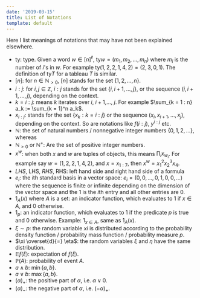 ```yaml
---
date: '2019-03-15'
title: List of Notations
template: default
---
```


Here I list meanings of notations that may have not been explained
elsewhere.

-   $\text{ty}$: type. Given a word $w \in [n]^\ell$,
    $\text{ty} w = (m_1, m_2, ..., m_n)$ where $m_i$ is the number of
    $i$\'s in $w$. For example
    $\text{ty} (1, 2, 2, 1, 4, 2) = (2, 3, 0, 1)$. The definition of
    $\text{ty} T$ for a tableau $T$ is similar.
-   $[n]$: for $n \in \mathbb N_{>0}$, $[n]$ stands for the set
    $\{1, 2, ..., n\}$.
-   $i : j$: for $i, j \in \mathbb Z$, $i : j$ stands for the set
    $\{i, i + 1, ..., j\}$, or the sequence $(i, i + 1, ..., j)$,
    depending on the context.
-   $k = i : j$: means $k$ iterates over $i$, $i + 1$,\..., $j$. For
    example $\sum_{k = 1 : n} a_k := \sum_{k = 1}^n a_k$.
-   $x_{i : j}$: stands for the set $\{x_k: k = i : j\}$ or the sequence
    $(x_i, x_{i + 1}, ..., x_j)$, depending on the context. So are
    notations like $f(i : j)$, $y^{i : j}$ etc.
-   $\mathbb N$: the set of natural numbers / nonnegative integer
    numbers $\{0, 1, 2,...\}$, whereas
-   $\mathbb N_{>0}$ or $\mathbb N^+$: Are the set of positive integer
    numbers.
-   $x^w$: when both $x$ and $w$ are tuples of objects, this means
    $\prod_i x_{w_i}$. For example say $w = (1, 2, 2, 1, 4, 2)$, and
    $x = x_{1 : 7}$, then $x^w = x_1^2 x_2^3 x_4$.
-   $LHS$, LHS, $RHS$, RHS: left hand side and right hand side of a
    formula
-   $e_i$: the $i$th standard basis in a vector space:
    $e_i = (0, 0, ..., 0, 1, 0, 0, ...)$ where the sequence is finite or
    infinite depending on the dimension of the vector space and the $1$
    is the $i$th entry and all other entries are $0$.
-   $1_{A}(x)$ where $A$ is a set: an indicator function, which
    evaluates to $1$ if $x \in A$, and $0$ otherwise.
-   $1_{p}$: an indicator function, which evaluates to $1$ if the
    predicate $p$ is true and $0$ otherwise. Example: $1_{x \in A}$,
    same as $1_A(x)$.
-   $\xi \sim p$: the random variable $xi$ is distributed according to
    the probability density function / probability mass function /
    probability measure $p$.
-   $\xi \overset{d}{=} \eta$: the random variables $\xi$ and $\eta$
    have the same distribution.
-   $\mathbb E f(\xi)$: expectation of $f(\xi)$.
-   $\mathbb P(A)$: probability of event $A$.
-   $a \wedge b$: $\min\{a, b\}$.
-   $a \vee b$: $\max\{a, b\}$.
-   $(\alpha)_+$: the positive part of $\alpha$, i.e. $\alpha \vee 0$.
-   $(\alpha)_-$: the negative part of $\alpha$, i.e. $(- \alpha)_+$.
